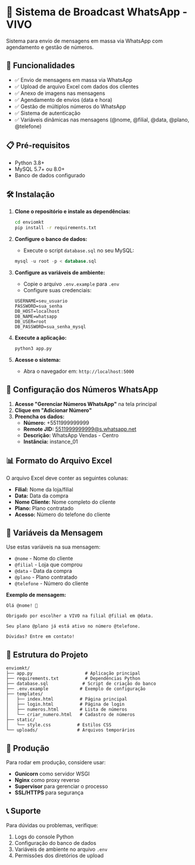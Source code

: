 # 📢 Sistema de Broadcast WhatsApp - VIVO

Sistema para envio de mensagens em massa via WhatsApp com agendamento e gestão de números.

## 🚀 Funcionalidades

- ✅ Envio de mensagens em massa via WhatsApp
- ✅ Upload de arquivo Excel com dados dos clientes
- ✅ Anexo de imagens nas mensagens
- ✅ Agendamento de envios (data e hora)
- ✅ Gestão de múltiplos números do WhatsApp
- ✅ Sistema de autenticação
- ✅ Variáveis dinâmicas nas mensagens (@nome, @filial, @data, @plano, @telefone)

## 📋 Pré-requisitos

- Python 3.8+
- MySQL 5.7+ ou 8.0+
- Banco de dados configurado

## 🛠️ Instalação

1. **Clone o repositório e instale as dependências:**
   ```bash
   cd enviomkt
   pip install -r requirements.txt
   ```

2. **Configure o banco de dados:**
   - Execute o script `database.sql` no seu MySQL:
   ```sql
   mysql -u root -p < database.sql
   ```

3. **Configure as variáveis de ambiente:**
   - Copie o arquivo `.env.example` para `.env`
   - Configure suas credenciais:
   ```env
   USERNAME=seu_usuario
   PASSWORD=sua_senha
   DB_HOST=localhost
   DB_NAME=whatsapp
   DB_USER=root
   DB_PASSWORD=sua_senha_mysql
   ```

4. **Execute a aplicação:**
   ```bash
   python3 app.py
   ```

5. **Acesse o sistema:**
   - Abra o navegador em: `http://localhost:5000`

## 📱 Configuração dos Números WhatsApp

1. **Acesse "Gerenciar Números WhatsApp"** na tela principal
2. **Clique em "Adicionar Número"**
3. **Preencha os dados:**
   - **Número:** +5511999999999
   - **Remote JID:** 5511999999999@s.whatsapp.net  
   - **Descrição:** WhatsApp Vendas - Centro
   - **Instância:** instance_01

## 📊 Formato do Arquivo Excel

O arquivo Excel deve conter as seguintes colunas:
- **Filial:** Nome da loja/filial
- **Data:** Data da compra
- **Nome Cliente:** Nome completo do cliente
- **Plano:** Plano contratado
- **Acesso:** Número do telefone do cliente

## 💬 Variáveis da Mensagem

Use estas variáveis na sua mensagem:
- `@nome` - Nome do cliente
- `@filial` - Loja que comprou
- `@data` - Data da compra
- `@plano` - Plano contratado
- `@telefone` - Número do cliente

**Exemplo de mensagem:**
```
Olá @nome! 👋

Obrigado por escolher a VIVO na filial @filial em @data.

Seu plano @plano já está ativo no número @telefone.

Dúvidas? Entre em contato!
```

## 🔧 Estrutura do Projeto

```
enviomkt/
├── app.py                    # Aplicação principal
├── requirements.txt          # Dependências Python
├── database.sql             # Script de criação do banco
├── .env.example            # Exemplo de configuração
├── templates/
│   ├── index.html          # Página principal
│   ├── login.html          # Página de login
│   ├── numeros.html        # Lista de números
│   └── criar_numero.html   # Cadastro de números
├── static/
│   └── style.css          # Estilos CSS
└── uploads/               # Arquivos temporários
```

## 🚀 Produção

Para rodar em produção, considere usar:
- **Gunicorn** como servidor WSGI
- **Nginx** como proxy reverso
- **Supervisor** para gerenciar o processo
- **SSL/HTTPS** para segurança

## 📞 Suporte

Para dúvidas ou problemas, verifique:
1. Logs do console Python
2. Configuração do banco de dados
3. Variáveis de ambiente no arquivo `.env`
4. Permissões dos diretórios de upload
